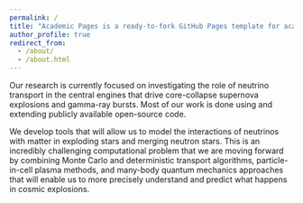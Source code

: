 ```yaml
---
permalink: /
title: "Academic Pages is a ready-to-fork GitHub Pages template for academic personal websites"
author_profile: true
redirect_from: 
  - /about/
  - /about.html
---
```


Our research is currently focused on investigating the role of neutrino transport in the central engines that drive core-collapse supernova explosions and gamma-ray bursts. Most of our work is done using and extending publicly available open-source code.

We develop tools that will allow us to model the interactions of neutrinos with matter in exploding stars and merging neutron stars. This is an incredibly challenging computational problem that we are moving forward by combining Monte Carlo and deterministic transport algorithms, particle-in-cell plasma methods, and many-body quantum mechanics approaches that will enable us to more precisely understand and predict what happens in cosmic explosions.